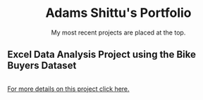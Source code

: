 <h1 align="center">Adams Shittu's Portfolio</h1>
<p align="center">My most recent projects are placed at the top.</p>

<div>
<h2>Excel Data Analysis Project using the Bike Buyers Dataset</h2>
<u>
<img src="">
  <p><span>For more details on this project click </span><a href="">here</a>.</p>
</div>
